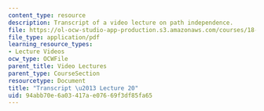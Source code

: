 ```yaml
---
content_type: resource
description: Transcript of a video lecture on path independence.
file: https://ol-ocw-studio-app-production.s3.amazonaws.com/courses/18-02-multivariable-calculus-fall-2007/94abb70e6a03417ae07669f3df85fa65_18_022007L20.pdf
file_type: application/pdf
learning_resource_types:
- Lecture Videos
ocw_type: OCWFile
parent_title: Video Lectures
parent_type: CourseSection
resourcetype: Document
title: "Transcript \u2013 Lecture 20"
uid: 94abb70e-6a03-417a-e076-69f3df85fa65
---
```

